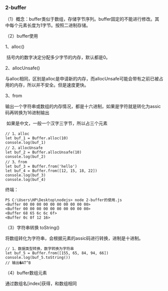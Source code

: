 ### 2-buffer

（1）概念：buffer类似于数组，存储字节序列。buffer固定的不能进行修改。其中每个元素长度为1字节。按照二进制存储。

（2）buffer使用

1、alloc()

​	括号内的数字决定分配多少字节的内存，默认都是0。

2、allocUnsafe()

​	与alloc相同，区别是alloc是申请新的内存，而allocUnsafe可能会带有之前已被占用的内存，所以并不安全。但是速度更快。

3、from

​	输出一个字符串或数组的内存情况，都是十六进制，如果是字符就是转化为assic码再转换为16进制输出

​	如果是中文，一般一个汉字三字节，所以占三个元素

```
// 1、alloc
let buf_1 = Buffer.alloc(10)
console.log(buf_1)
// 2、allocUnsafe
let buf_2 = Buffer.allocUnsafe(10)
console.log(buf_2)
// 3、from
let buf_3 = Buffer.from('hello')
let buf_4 = Buffer.from([12, 15, 18, 22])
console.log(buf_3)
console.log(buf_4)
```

终端：

```
PS C:\Users\HP\Desktop\nodejs> node 2-buffer的使用.js
<Buffer 00 00 00 00 00 00 00 00 00 00>
<Buffer 00 00 00 00 00 00 00 00 00 00>
<Buffer 68 65 6c 6c 6f>
<Buffer 0c 0f 12 16>
```

（3）字符串转换 toString()

将数组转化为字符串，会根据元素的assic码进行转换，进制是十进制。

```
// 1、数据类型转换，数字转换为字符串
let buf_5 = Buffer.from([155, 65, 84, 94, 66])
console.log(buf_5.toString())
// 输出�AT^B
```

（4）buffer数组元素

通过数组名[index]获得，和数组相同